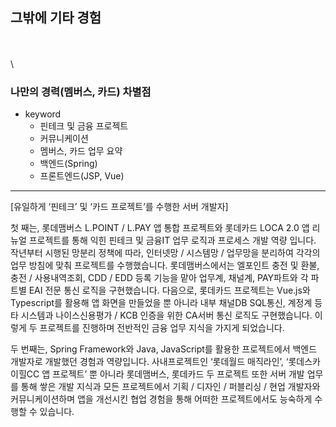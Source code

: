 ## 그밖에 기타 경험
\
\
\
### 나만의 경력(멤버스, 카드) 차별점

-   keyword
    -   핀테크 및 금융 프로젝트
    -   커뮤니케이션
    -   멤버스, 카드 업무 요약
    -   백엔드(Spring)
    -   프론트엔드(JSP, Vue)

<hr/>
[유일하게 ‘핀테크’ 및 ‘카드 프로젝트’를 수행한 서버 개발자] 

첫 째는, 롯데맴버스 L.POINT / L.PAY 앱 통합 프로젝트와 롯데카드 LOCA 2.0 앱 리뉴얼 프로젝트를 통해 익힌 핀테크 및 금융IT 업무 로직과 프로세스 개발 역량 입니다. 작년부터 시행된 망분리 정책에 따라, 인터넷망 / 시스템망 / 업무망을 분리하여 각각의 업무 방침에 맞춰 프로젝트를 수행했습니다. 롯데맴버스에서는 엘포인트 충전 및 환불, 충전 / 사용내역조회, CDD / EDD 등록 기능을 맡아 업무계, 채널계, PAY파트와 각 파트별 EAI 전문 통신 로직을 구현했습니다. 다음으로, 롯데카드 프로젝트는 Vue.js와 Typescript를 활용해 앱 화면을 만들었을 뿐 아니라 내부 채널DB SQL통신, 계정계 등 타 시스템과 나이스신용평가 / KCB 인증을 위한 CA서버 통신 로직도 구현했습니다. 이렇게 두 프로젝트를 진행하며 전반적인 금융 업무 지식을 가지게 되었습니다.

두 번째는, Spring Framework와 Java, JavaScript를 활용한 프로젝트에서 백엔드 개발자로 개발했던 경험과 역량입니다. 사내프로젝트인 ‘롯데월드 매직라인’, ‘롯데스카이힐CC 앱 프로젝트’ 뿐 아니라 롯데맴버스, 롯데카드 두 프로젝트 또한 서버 개발 업무를 통해 쌓은 개발 지식과 모든 프로젝트에서 기획 / 디자인 / 퍼블리싱 / 현업 개발자와 커뮤니케이션하며 앱을 개선시킨 협업 경험을 통해 어떠한 프로젝트에서도 능숙하게 수행할 수 있습니다.